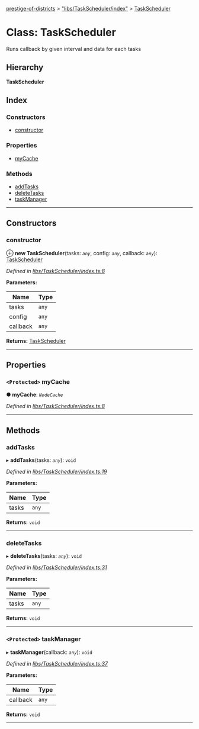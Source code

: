 [prestige-of-districts](../README.md) > ["libs/TaskScheduler/index"](../modules/_libs_taskscheduler_index_.md) > [TaskScheduler](../classes/_libs_taskscheduler_index_.taskscheduler.md)

# Class: TaskScheduler

Runs callback by given interval and data for each tasks

## Hierarchy

**TaskScheduler**

## Index

### Constructors

* [constructor](_libs_taskscheduler_index_.taskscheduler.md#constructor)

### Properties

* [myCache](_libs_taskscheduler_index_.taskscheduler.md#mycache)

### Methods

* [addTasks](_libs_taskscheduler_index_.taskscheduler.md#addtasks)
* [deleteTasks](_libs_taskscheduler_index_.taskscheduler.md#deletetasks)
* [taskManager](_libs_taskscheduler_index_.taskscheduler.md#taskmanager)

---

## Constructors

<a id="constructor"></a>

###  constructor

⊕ **new TaskScheduler**(tasks: *`any`*, config: *`any`*, callback: *`any`*): [TaskScheduler](_libs_taskscheduler_index_.taskscheduler.md)

*Defined in [libs/TaskScheduler/index.ts:8](https://github.com/YarosJ/prestige-of-districts/blob/828e334/libs/TaskScheduler/index.ts#L8)*

**Parameters:**

| Name | Type |
| ------ | ------ |
| tasks | `any` |
| config | `any` |
| callback | `any` |

**Returns:** [TaskScheduler](_libs_taskscheduler_index_.taskscheduler.md)

___

## Properties

<a id="mycache"></a>

### `<Protected>` myCache

**● myCache**: *`NodeCache`*

*Defined in [libs/TaskScheduler/index.ts:8](https://github.com/YarosJ/prestige-of-districts/blob/828e334/libs/TaskScheduler/index.ts#L8)*

___

## Methods

<a id="addtasks"></a>

###  addTasks

▸ **addTasks**(tasks: *`any`*): `void`

*Defined in [libs/TaskScheduler/index.ts:19](https://github.com/YarosJ/prestige-of-districts/blob/828e334/libs/TaskScheduler/index.ts#L19)*

**Parameters:**

| Name | Type |
| ------ | ------ |
| tasks | `any` |

**Returns:** `void`

___
<a id="deletetasks"></a>

###  deleteTasks

▸ **deleteTasks**(tasks: *`any`*): `void`

*Defined in [libs/TaskScheduler/index.ts:31](https://github.com/YarosJ/prestige-of-districts/blob/828e334/libs/TaskScheduler/index.ts#L31)*

**Parameters:**

| Name | Type |
| ------ | ------ |
| tasks | `any` |

**Returns:** `void`

___
<a id="taskmanager"></a>

### `<Protected>` taskManager

▸ **taskManager**(callback: *`any`*): `void`

*Defined in [libs/TaskScheduler/index.ts:37](https://github.com/YarosJ/prestige-of-districts/blob/828e334/libs/TaskScheduler/index.ts#L37)*

**Parameters:**

| Name | Type |
| ------ | ------ |
| callback | `any` |

**Returns:** `void`

___

